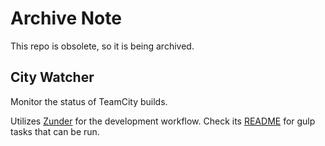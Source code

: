 # Archive Note
This repo is obsolete, so it is being archived.

## City Watcher

Monitor the status of TeamCity builds.

Utilizes [Zunder](https://github.com/chrisbreiding/zunder) for the development workflow. Check its [README](https://github.com/chrisbreiding/zunder) for gulp tasks that can be run.
